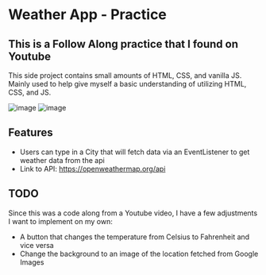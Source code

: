 # Weather  App - Practice

## This is a Follow Along practice that I found on Youtube
This side project contains small amounts of HTML, CSS, and vanilla JS.
Mainly used to help give myself a basic understanding of utilizing HTML, CSS, and JS.

![image](https://github.com/PorkyJames/weather-app-practice/assets/120065147/0c197534-8765-47d5-b551-951cbc422c1a) ![image](https://github.com/PorkyJames/weather-app-practice/assets/120065147/5d748420-46eb-4725-b2fb-72a98ffac53d)


## Features
* Users can type in a City that will fetch data via an EventListener to get weather data from the api
* Link to API: https://openweathermap.org/api


## TODO
Since this was a code along from a Youtube video, I have a few adjustments I want 
to implement on my own:

- A button that changes the temperature from Celsius to Fahrenheit and vice versa
- Change the background to an image of the location fetched from Google Images
